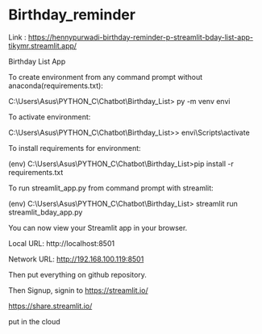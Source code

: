 # Birthday_reminder

Link : https://hennypurwadi-birthday-reminder-p-streamlit-bday-list-app-tikymr.streamlit.app/

Birthday List App

To create environment from any command prompt without anaconda(requirements.txt):

C:\Users\Asus\PYTHON_C\Chatbot\Birthday_List> py -m venv envi

To activate environment:

C:\Users\Asus\PYTHON_C\Chatbot\Birthday_List>> envi\Scripts\activate

To install requirements for environment:

(env) C:\Users\Asus\PYTHON_C\Chatbot\Birthday_List>pip install -r requirements.txt

To run streamlit_app.py from command prompt with streamlit:

(env) C:\Users\Asus\PYTHON_C\Chatbot\Birthday_List> streamlit run streamlit_bday_app.py

You can now view your Streamlit app in your browser.

Local URL: http://localhost:8501

Network URL: http://192.168.100.119:8501

Then put everything on github repository.

Then Signup, signin to https://streamlit.io/

https://share.streamlit.io/

put in the cloud
